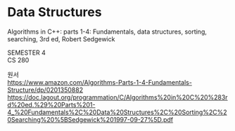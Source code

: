 # Data Structures
Algorithms in C++: parts 1-4: Fundamentals, data structures, sorting, searching, 3rd ed, Robert Sedgewick

SEMESTER 4<br>
CS 280

원서<br>
https://www.amazon.com/Algorithms-Parts-1-4-Fundamentals-Structure/dp/0201350882<br>
https://doc.lagout.org/programmation/C/Algorithms%20in%20C%20%283rd%20ed.%29%20Parts%201-4_%20Fundamentals%2C%20Data%20Structures%2C%20Sorting%2C%20Searching%20%5BSedgewick%201997-09-27%5D.pdf
